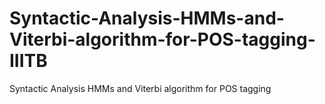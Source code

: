 # Syntactic-Analysis-HMMs-and-Viterbi-algorithm-for-POS-tagging-IIITB
Syntactic Analysis HMMs and Viterbi algorithm for POS tagging
